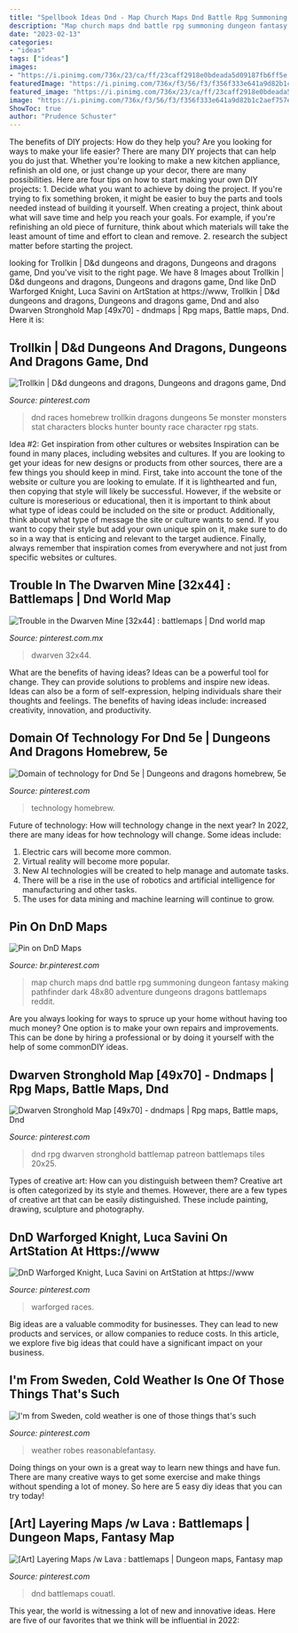 ```yaml
---
title: "Spellbook Ideas Dnd - Map Church Maps Dnd Battle Rpg Summoning Dungeon Fantasy Making Pathfinder Dark 48x80 Adventure Dungeons Dragons Battlemaps Reddit"
description: "Map church maps dnd battle rpg summoning dungeon fantasy making pathfinder dark 48x80 adventure dungeons dragons battlemaps reddit"
date: "2023-02-13"
categories:
- "ideas"
tags: ["ideas"]
images:
- "https://i.pinimg.com/736x/23/ca/ff/23caff2918e0bdeada5d09187fb6ff5e.jpg"
featuredImage: "https://i.pinimg.com/736x/f3/56/f3/f356f333e641a9d82b1c2aef757eea8b.jpg"
featured_image: "https://i.pinimg.com/736x/23/ca/ff/23caff2918e0bdeada5d09187fb6ff5e.jpg"
image: "https://i.pinimg.com/736x/f3/56/f3/f356f333e641a9d82b1c2aef757eea8b.jpg"
ShowToc: true
author: "Prudence Schuster"
---
```



The benefits of DIY projects: How do they help you?
Are you looking for ways to make your life easier? There are many DIY projects that can help you do just that. Whether you're looking to make a new kitchen appliance, refinish an old one, or just change up your decor, there are many possibilities. Here are four tips on how to start making your own DIY projects: 1. Decide what you want to achieve by doing the project. If you're trying to fix something broken, it might be easier to buy the parts and tools needed instead of building it yourself. When creating a project, think about what will save time and help you reach your goals. For example, if you're refinishing an old piece of furniture, think about which materials will take the least amount of time and effort to clean and remove. 2. research the subject matter before starting the project.

	

		
looking for Trollkin | D&amp;d dungeons and dragons, Dungeons and dragons game, Dnd you've visit to the right page. We have 8 Images about Trollkin | D&amp;d dungeons and dragons, Dungeons and dragons game, Dnd like DnD Warforged Knight, Luca Savini on ArtStation at https://www, Trollkin | D&amp;d dungeons and dragons, Dungeons and dragons game, Dnd and also Dwarven Stronghold Map [49x70] - dndmaps | Rpg maps, Battle maps, Dnd. Here it is:
		
    
## Trollkin | D&amp;d Dungeons And Dragons, Dungeons And Dragons Game, Dnd

<img loading=lazy src="https://i.pinimg.com/736x/82/6a/a6/826aa668c293995581b8a500fd32d848.jpg" onerror="this.onerror=null;this.src='https://tse2.mm.bing.net/th?id=OIP.d_wTQkXni-E7-gp5fN3A8AHaKd&amp;pid=15.1';" alt="Trollkin | D&amp;d dungeons and dragons, Dungeons and dragons game, Dnd">

_Source: pinterest.com_

>dnd races homebrew trollkin dragons dungeons 5e monster monsters stat characters blocks hunter bounty race character rpg stats. 

	

Idea #2: Get inspiration from other cultures or websites
Inspiration can be found in many places, including websites and cultures. If you are looking to get your ideas for new designs or products from other sources, there are a few things you should keep in mind. First, take into account the tone of the website or culture you are looking to emulate. If it is lighthearted and fun, then copying that style will likely be successful. However, if the website or culture is moreserious or educational, then it is important to think about what type of ideas could be included on the site or product. Additionally, think about what type of message the site or culture wants to send. If you want to copy their style but add your own unique spin on it, make sure to do so in a way that is enticing and relevant to the target audience. Finally, always remember that inspiration comes from everywhere and not just from specific websites or cultures.

    
## Trouble In The Dwarven Mine [32x44] : Battlemaps | Dnd World Map

<img loading=lazy src="https://i.pinimg.com/736x/8e/1a/85/8e1a8541fd35bcf271aa4122f47f6fd3.jpg" onerror="this.onerror=null;this.src='https://tse4.mm.bing.net/th?id=OIP.SeJuh_jyPXDMn5WwW2q1YAHaJ4&amp;pid=15.1';" alt="Trouble in the Dwarven Mine [32x44] : battlemaps | Dnd world map">

_Source: pinterest.com.mx_

>dwarven 32x44. 

	

What are the benefits of having ideas?
Ideas can be a powerful tool for change. They can provide solutions to problems and inspire new ideas. Ideas can also be a form of self-expression, helping individuals share their thoughts and feelings. The benefits of having ideas include: increased creativity, innovation, and productivity.

    
## Domain Of Technology For Dnd 5e | Dungeons And Dragons Homebrew, 5e

<img loading=lazy src="https://i.pinimg.com/736x/f3/56/f3/f356f333e641a9d82b1c2aef757eea8b.jpg" onerror="this.onerror=null;this.src='https://tse2.mm.bing.net/th?id=OIP.yS_C23oF5kcMbFjkJ6VrFwHaKf&amp;pid=15.1';" alt="Domain of technology for Dnd 5e | Dungeons and dragons homebrew, 5e">

_Source: pinterest.com_

>technology homebrew. 

	

Future of technology: How will technology change in the next year?
In 2022, there are many ideas for how technology will change. Some ideas include:
1. Electric cars will become more common.
2. Virtual reality will become more popular. 
3. New AI technologies will be created to help manage and automate tasks. 
4. There will be a rise in the use of robotics and artificial intelligence for manufacturing and other tasks. 
5. The uses for data mining and machine learning will continue to grow.

    
## Pin On DnD Maps

<img loading=lazy src="https://i.pinimg.com/736x/de/e5/c3/dee5c3d715e0233a5498a250673aa360.jpg" onerror="this.onerror=null;this.src='https://tse1.mm.bing.net/th?id=OIP.fjtjKYtpmejcw-8r-zUuRgHaNR&amp;pid=15.1';" alt="Pin on DnD Maps">

_Source: br.pinterest.com_

>map church maps dnd battle rpg summoning dungeon fantasy making pathfinder dark 48x80 adventure dungeons dragons battlemaps reddit. 

	

Are you always looking for ways to spruce up your home without having too much money? One option is to make your own repairs and improvements. This can be done by hiring a professional or by doing it yourself with the help of some commonDIY ideas.

    
## Dwarven Stronghold Map [49x70] - Dndmaps | Rpg Maps, Battle Maps, Dnd

<img loading=lazy src="https://i.pinimg.com/736x/1e/8b/75/1e8b7567f8b3a40ed37af1739a0764fd.jpg" onerror="this.onerror=null;this.src='https://tse2.mm.bing.net/th?id=OIP.Ie7vcXUYds0Fxx7_oVHlLgHaKe&amp;pid=15.1';" alt="Dwarven Stronghold Map [49x70] - dndmaps | Rpg maps, Battle maps, Dnd">

_Source: pinterest.com_

>dnd rpg dwarven stronghold battlemap patreon battlemaps tiles 20x25. 

	

Types of creative art: How can you distinguish between them?
Creative art is often categorized by its style and themes. However, there are a few types of creative art that can be easily distinguished. These include painting, drawing, sculpture and photography.

    
## DnD Warforged Knight, Luca Savini On ArtStation At Https://www

<img loading=lazy src="https://i.pinimg.com/736x/16/dc/4c/16dc4c6dfb62d7356d7a11cd3e742876.jpg" onerror="this.onerror=null;this.src='https://tse1.mm.bing.net/th?id=OIP.agLNyHlzdMLSjGB8dlKBSwHaMs&amp;pid=15.1';" alt="DnD Warforged Knight, Luca Savini on ArtStation at https://www">

_Source: pinterest.com_

>warforged races. 

	

Big ideas are a valuable commodity for businesses. They can lead to new products and services, or allow companies to reduce costs. In this article, we explore five big ideas that could have a significant impact on your business.

    
## I&#039;m From Sweden, Cold Weather Is One Of Those Things That&#039;s Such

<img loading=lazy src="https://i.pinimg.com/736x/8f/b5/c0/8fb5c048bea5528ae57ca2afcee42333.jpg" onerror="this.onerror=null;this.src='https://tse2.mm.bing.net/th?id=OIP.IAfOfa-Wu6cKBc2O9plb7AHaKX&amp;pid=15.1';" alt="I&#039;m from Sweden, cold weather is one of those things that&#039;s such">

_Source: pinterest.com_

>weather robes reasonablefantasy. 

	

Doing things on your own is a great way to learn new things and have fun. There are many creative ways to get some exercise and make things without spending a lot of money. So here are 5 easy diy ideas that you can try today!

    
## [Art] Layering Maps /w Lava : Battlemaps | Dungeon Maps, Fantasy Map

<img loading=lazy src="https://i.pinimg.com/736x/23/ca/ff/23caff2918e0bdeada5d09187fb6ff5e.jpg" onerror="this.onerror=null;this.src='https://tse3.mm.bing.net/th?id=OIP.MrppLw1YQe2rJj4-bVgwqQAAAA&amp;pid=15.1';" alt="[Art] Layering Maps /w Lava : battlemaps | Dungeon maps, Fantasy map">

_Source: pinterest.com_

>dnd battlemaps couatl. 

	

This year, the world is witnessing a lot of new and innovative ideas. Here are five of our favorites that we think will be influential in 2022: 

